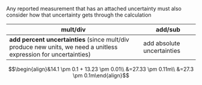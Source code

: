 Any reported measurement that has an attached uncertainty must also consider how that uncertainty gets through the calculation


| mult/div                                                                                                          | add/sub                        |
| ----------------------------------------------------------------------------------------------------------------- | ------------------------------ |
| **add percent uncertainties** (since mult/div produce new units, we need a unitless expression for uncertainties) | add absolute uncertainties<br> |
$$\begin{align}&14.1 \pm 0.1 + 13.23 \pm 0.01\\
&=27.33 \pm 0.11m\\
&=27.3 \pm 0.1m\end{align}$$